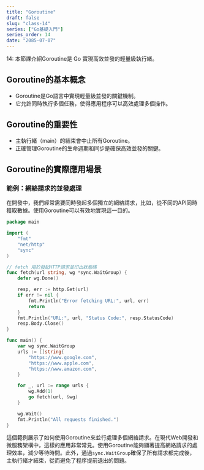 ```yaml
---
title: "Goroutine"
draft: false
slug: "class-14"
series: ["Go基礎入門"]
series_order: 14
date: "2085-07-07"
---
```

14: 本節課介紹Goroutine是 Go 實現高效並發的輕量級執行緒。

## Goroutine的基本概念
- Goroutine是Go語言中實現輕量級並發的關鍵機制。
- 它允許同時執行多個任務，使得應用程序可以高效處理多個操作。

## Goroutine的重要性
- 主執行緒（main）的結束會中止所有Goroutine。
- 正確管理Goroutine的生命週期和同步是確保高效並發的關鍵。

## Goroutine的實際應用場景

### 範例：網絡請求的並發處理
在開發中，我們經常需要同時發起多個獨立的網絡請求，比如，從不同的API同時獲取數據。使用Goroutine可以有效地實現這一目的。

```go
package main

import (
    "fmt"
    "net/http"
    "sync"
)

// fetch 用於發起HTTP請求並印出狀態碼
func fetch(url string, wg *sync.WaitGroup) {
    defer wg.Done()

    resp, err := http.Get(url)
    if err != nil {
        fmt.Println("Error fetching URL:", url, err)
        return
    }
    fmt.Println("URL:", url, "Status Code:", resp.StatusCode)
    resp.Body.Close()
}

func main() {
    var wg sync.WaitGroup
    urls := []string{
        "https://www.google.com",
        "https://www.apple.com",
        "https://www.amazon.com",
    }

    for _, url := range urls {
        wg.Add(1)
        go fetch(url, &wg)
    }

    wg.Wait()
    fmt.Println("All requests finished.")
}
```
這個範例展示了如何使用Goroutine來並行處理多個網絡請求。在現代Web開發和微服務架構中，這樣的應用非常常見。使用Goroutine能夠顯著提高網絡請求的處理效率，減少等待時間。此外，通過`sync.WaitGroup`確保了所有請求都完成後，主執行緒才結束，從而避免了程序提前退出的問題。